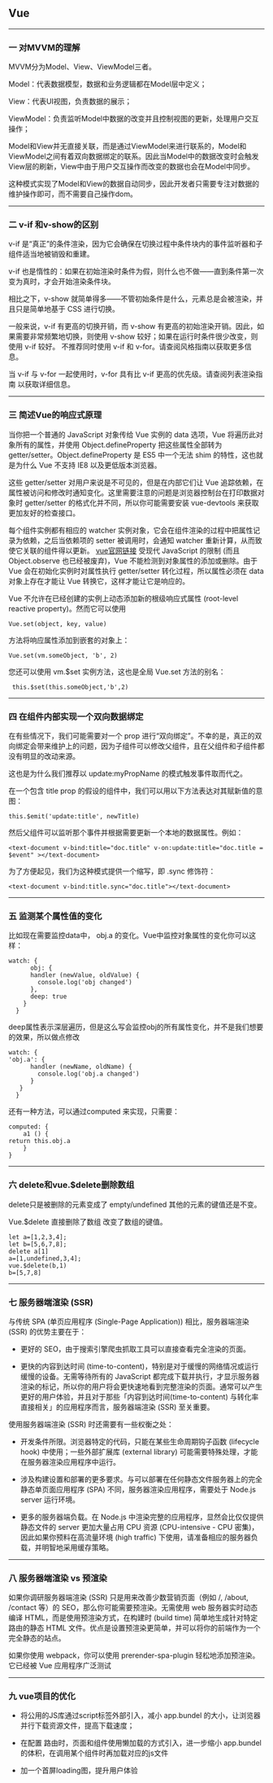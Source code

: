 ## Vue
***
### 一 对MVVM的理解
MVVM分为Model、View、ViewModel三者。

Model：代表数据模型，数据和业务逻辑都在Model层中定义；

View：代表UI视图，负责数据的展示；

ViewModel：负责监听Model中数据的改变并且控制视图的更新，处理用户交互操作；

Model和View并无直接关联，而是通过ViewModel来进行联系的，Model和ViewModel之间有着双向数据绑定的联系。因此当Model中的数据改变时会触发View层的刷新，View中由于用户交互操作而改变的数据也会在Model中同步。

这种模式实现了Model和View的数据自动同步，因此开发者只需要专注对数据的维护操作即可，而不需要自己操作dom。
***
### 二 v-if 和v-show的区别
v-if 是“真正”的条件渲染，因为它会确保在切换过程中条件块内的事件监听器和子组件适当地被销毁和重建。

v-if 也是惰性的：如果在初始渲染时条件为假，则什么也不做——直到条件第一次变为真时，才会开始渲染条件块。

相比之下，v-show 就简单得多——不管初始条件是什么，元素总是会被渲染，并且只是简单地基于 CSS 进行切换。

一般来说，v-if 有更高的切换开销，而 v-show 有更高的初始渲染开销。因此，如果需要非常频繁地切换，则使用 v-show 较好；如果在运行时条件很少改变，则使用 v-if 较好。
不推荐同时使用 v-if 和 v-for。请查阅风格指南以获取更多信息。

当 v-if 与 v-for 一起使用时，v-for 具有比 v-if 更高的优先级。请查阅列表渲染指南 以获取详细信息。
***
### 三 简述Vue的响应式原理 
当你把一个普通的 JavaScript 对象传给 Vue 实例的 data 选项，Vue 将遍历此对象所有的属性，并使用 Object.defineProperty 把这些属性全部转为 getter/setter。Object.defineProperty 是 ES5 中一个无法 shim 的特性，这也就是为什么 Vue 不支持 IE8 以及更低版本浏览器。

这些 getter/setter 对用户来说是不可见的，但是在内部它们让 Vue 追踪依赖，在属性被访问和修改时通知变化。这里需要注意的问题是浏览器控制台在打印数据对象时 getter/setter 的格式化并不同，所以你可能需要安装 vue-devtools 来获取更加友好的检查接口。

每个组件实例都有相应的 watcher 实例对象，它会在组件渲染的过程中把属性记录为依赖，之后当依赖项的 setter 被调用时，会通知 watcher 重新计算，从而致使它关联的组件得以更新。
[vue官网链接](https://cn.vuejs.org/v2/guide/reactivity.html)
受现代 JavaScript 的限制 (而且 Object.observe 也已经被废弃)，Vue 不能检测到对象属性的添加或删除。由于 Vue 会在初始化实例时对属性执行 getter/setter 转化过程，所以属性必须在 data 对象上存在才能让 Vue 转换它，这样才能让它是响应的。

Vue 不允许在已经创建的实例上动态添加新的根级响应式属性 (root-level reactive property)。然而它可以使用
 ```
 Vue.set(object, key, value)
 ```
  方法将响应属性添加到嵌套的对象上：
  ```
 Vue.set(vm.someObject, 'b', 2)
 ```
 您还可以使用 vm.$set 实例方法，这也是全局 Vue.set 方法的别名：
```
 this.$set(this.someObject,'b',2)
 ```
***
### 四 在组件内部实现一个双向数据绑定
在有些情况下，我们可能需要对一个 prop 进行“双向绑定”。不幸的是，真正的双向绑定会带来维护上的问题，因为子组件可以修改父组件，且在父组件和子组件都没有明显的改动来源。

这也是为什么我们推荐以 update:myPropName 的模式触发事件取而代之。

在一个包含 title prop 的假设的组件中，我们可以用以下方法表达对其赋新值的意图：
```
this.$emit('update:title', newTitle)
```
然后父组件可以监听那个事件并根据需要更新一个本地的数据属性。例如：
```
<text-document v-bind:title="doc.title" v-on:update:title="doc.title = $event" ></text-document>
```
为了方便起见，我们为这种模式提供一个缩写，即 .sync 修饰符：
```
<text-document v-bind:title.sync="doc.title"></text-document>
```
***
### 五 监测某个属性值的变化
比如现在需要监控data中， obj.a 的变化。Vue中监控对象属性的变化你可以这样：
```
watch: {
      obj: {
      handler (newValue, oldValue) {
        console.log('obj changed')
      },
      deep: true
    }
  }
  ```
deep属性表示深层遍历，但是这么写会监控obj的所有属性变化，并不是我们想要的效果，所以做点修改

```
watch: {
'obj.a': {
      handler (newName, oldName) {
        console.log('obj.a changed')
      }
   }
  }
  ```
  还有一种方法，可以通过computed 来实现，只需要：
  ```
  computed: {
      a1 () {
  return this.obj.a
      }
  }
  ```
  ***
  
### 六 delete和vue.$delete删除数组
  
  delete只是被删除的元素变成了 empty/undefined 其他的元素的键值还是不变。
  
  Vue.$delete 直接删除了数组 改变了数组的键值。
  ```
  let a=[1,2,3,4];
  let b=[5,6,7,8];
  delete a[1]
  a=[1,undefined,3,4];
  vue.$delete(b,1)
  b=[5,7,8]
  ```
  ****
  
 ### 七 服务器端渲染 (SSR)
 
 与传统 SPA (单页应用程序 (Single-Page Application)) 相比，服务器端渲染 (SSR) 的优势主要在于：
 
 * 更好的 SEO，由于搜索引擎爬虫抓取工具可以直接查看完全渲染的页面。
 
 * 更快的内容到达时间 (time-to-content)，特别是对于缓慢的网络情况或运行缓慢的设备。无需等待所有的 JavaScript 都完成下载并执行，才显示服务器渲染的标记，所以你的用户将会更快速地看到完整渲染的页面。通常可以产生更好的用户体验，并且对于那些「内容到达时间(time-to-content) 与转化率直接相关」的应用程序而言，服务器端渲染 (SSR) 至关重要。
 
 使用服务器端渲染 (SSR) 时还需要有一些权衡之处：
 
 * 开发条件所限。浏览器特定的代码，只能在某些生命周期钩子函数 (lifecycle hook) 中使用；一些外部扩展库 (external library) 可能需要特殊处理，才能在服务器渲染应用程序中运行。
 
 * 涉及构建设置和部署的更多要求。与可以部署在任何静态文件服务器上的完全静态单页面应用程序 (SPA) 不同，服务器渲染应用程序，需要处于 Node.js server 运行环境。
 
 * 更多的服务器端负载。在 Node.js 中渲染完整的应用程序，显然会比仅仅提供静态文件的 server 更加大量占用 CPU 资源 (CPU-intensive - CPU 密集)，因此如果你预料在高流量环境 (high traffic) 下使用，请准备相应的服务器负载，并明智地采用缓存策略。
 ***
 
 ### 八 服务器端渲染 vs 预渲染
 
 如果你调研服务器端渲染 (SSR) 只是用来改善少数营销页面（例如 /, /about, /contact 等）的 SEO，那么你可能需要预渲染。无需使用 web 服务器实时动态编译 HTML，而是使用预渲染方式，在构建时 (build time) 简单地生成针对特定路由的静态 HTML 文件。优点是设置预渲染更简单，并可以将你的前端作为一个完全静态的站点。
 
 如果你使用 webpack，你可以使用 prerender-spa-plugin 轻松地添加预渲染。它已经被 Vue 应用程序广泛测试
 ***
 
 ### 九 vue项目的优化
 
 * 将公用的JS库通过script标签外部引入，减小 app.bundel 的大小，让浏览器并行下载资源文件，提高下载速度；
 
 *  在配置 路由时，页面和组件使用懒加载的方式引入，进一步缩小 app.bundel 的体积，在调用某个组件时再加载对应的js文件
 
 * 加一个首屏loading图，提升用户体验
  
